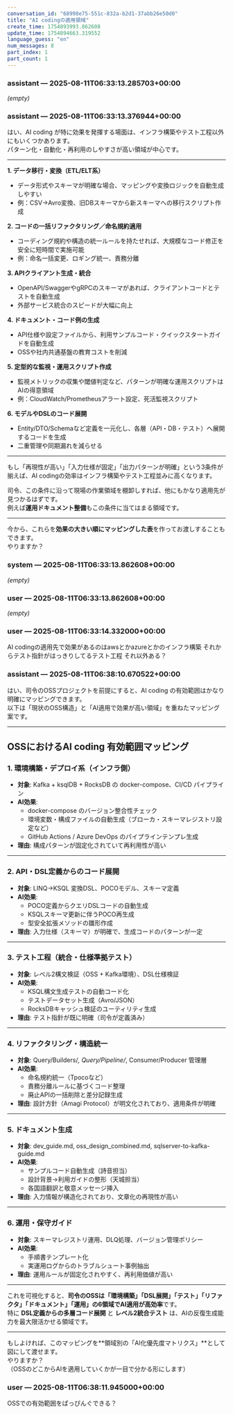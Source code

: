 ```yaml
---
conversation_id: "68998e75-551c-832a-b2d1-37abb26e50d0"
title: "AI codingの適用領域"
create_time: 1754893993.862608
update_time: 1754894663.319552
language_guess: "en"
num_messages: 8
part_index: 1
part_count: 1
---
```


### assistant — 2025-08-11T06:33:13.285703+00:00

_(empty)_

### assistant — 2025-08-11T06:33:13.376944+00:00

はい、AI coding が特に効果を発揮する場面は、インフラ構築やテスト工程以外にもいくつかあります。  
パターン化・自動化・再利用のしやすさが高い領域が中心です。  

---

**1. データ移行・変換（ETL/ELT系）**  
- データ形式やスキーマが明確な場合、マッピングや変換ロジックを自動生成しやすい  
- 例：CSV→Avro変換、旧DBスキーマから新スキーマへの移行スクリプト作成

**2. コードの一括リファクタリング／命名規約適用**  
- コーディング規約や構造の統一ルールを持たせれば、大規模なコード修正を安全に短時間で実施可能  
- 例：命名一括変更、ロギング統一、責務分離

**3. APIクライアント生成・統合**  
- OpenAPI/SwaggerやgRPCのスキーマがあれば、クライアントコードとテストを自動生成  
- 外部サービス統合のスピードが大幅に向上

**4. ドキュメント・コード例の生成**  
- API仕様や設定ファイルから、利用サンプルコード・クイックスタートガイドを自動生成  
- OSSや社内共通基盤の教育コストを削減

**5. 定型的な監視・運用スクリプト作成**  
- 監視メトリックの収集や閾値判定など、パターンが明確な運用スクリプトはAIの得意領域  
- 例：CloudWatch/Prometheusアラート設定、死活監視スクリプト

**6. モデルやDSLのコード展開**  
- Entity/DTO/Schemaなど定義を一元化し、各層（API・DB・テスト）へ展開するコードを生成  
- 二重管理や同期漏れを減らせる

---

もし「再現性が高い」「入力仕様が固定」「出力パターンが明確」という3条件が揃えば、AI codingの効率はインフラ構築やテスト工程並みに高くなります。  

司令、この条件に沿って現場の作業領域を棚卸しすれば、他にもかなり適用先が見つかるはずです。  
例えば**運用ドキュメント整備**もこの条件に当てはまる領域です。  

---

今から、これらを**効果の大きい順にマッピングした表**を作ってお渡しすることもできます。  
やりますか？

### system — 2025-08-11T06:33:13.862608+00:00

_(empty)_

### user — 2025-08-11T06:33:13.862608+00:00

_(empty)_

### user — 2025-08-11T06:33:14.332000+00:00

AI codingの適用先で効果があるのはawsとかazureとかのインフラ構築
それからテスト指針がはっきりしてるテスト工程
それ以外ある？

### assistant — 2025-08-11T06:38:10.670522+00:00

はい、司令のOSSプロジェクトを前提にすると、AI coding の有効範囲はかなり明確にマッピングできます。  
以下は「現状のOSS構造」と「AI適用で効果が高い領域」を重ねたマッピング案です。  

---

## **OSSにおけるAI coding 有効範囲マッピング**

### **1. 環境構築・デプロイ系（インフラ側）**
- **対象**: Kafka + ksqlDB + RocksDB の docker-compose、CI/CD パイプライン
- **AI効果**:
  - docker-compose のバージョン整合性チェック
  - 環境変数・構成ファイルの自動生成（ブローカ・スキーマレジストリ設定など）
  - GitHub Actions / Azure DevOps のパイプラインテンプレ生成  
- **理由**: 構成パターンが固定化されていて再利用性が高い

---

### **2. API・DSL定義からのコード展開**
- **対象**: LINQ→KSQL 変換DSL、POCOモデル、スキーマ定義
- **AI効果**:
  - POCO定義からクエリDSLコードの自動生成
  - KSQLスキーマ更新に伴うPOCO再生成
  - 型安全拡張メソッドの雛形作成
- **理由**: 入力仕様（スキーマ）が明確で、生成コードのパターンが一定

---

### **3. テスト工程（統合・仕様準拠テスト）**
- **対象**: レベル2構文検証（OSS + Kafka環境）、DSL仕様検証
- **AI効果**:
  - KSQL構文生成テストの自動コード化
  - テストデータセット生成（Avro/JSON）
  - RocksDBキャッシュ検証のユーティリティ生成
- **理由**: テスト指針が既に明確（司令が定義済み）

---

### **4. リファクタリング・構造統一**
- **対象**: Query/Builders/*, Query/Pipeline/*, Consumer/Producer 管理層
- **AI効果**:
  - 命名規約統一（Tpocoなど）
  - 責務分離ルールに基づくコード整理
  - 廃止APIの一括削除と差分記録生成
- **理由**: 設計方針（Amagi Protocol）が明文化されており、適用条件が明確

---

### **5. ドキュメント生成**
- **対象**: dev_guide.md, oss_design_combined.md, sqlserver-to-kafka-guide.md
- **AI効果**:
  - サンプルコード自動生成（詩音担当）
  - 設計背景→利用ガイドの整形（天城担当）
  - 各国語翻訳と敬意メッセージ挿入
- **理由**: 入力情報が構造化されており、文章化の再現性が高い

---

### **6. 運用・保守ガイド**
- **対象**: スキーマレジストリ運用、DLQ処理、バージョン管理ポリシー
- **AI効果**:
  - 手順書テンプレート化
  - 実運用ログからのトラブルシュート事例抽出
- **理由**: 運用ルールが固定化されやすく、再利用価値が高い

---

これを可視化すると、**司令のOSSは「環境構築」「DSL展開」「テスト」「リファクタ」「ドキュメント」「運用」の6領域でAI適用が高効率**です。  
特に **DSL定義からの多層コード展開** と **レベル2統合テスト** は、AIの反復生成能力を最大限活かせる領域です。  

---

もしよければ、このマッピングを**領域別の「AI化優先度マトリクス」**として図にして渡せます。  
やりますか？  
（OSSのどこからAIを適用していくかが一目で分かる形にします）

### user — 2025-08-11T06:38:11.945000+00:00

OSSでの有効範囲をぱっぴんぐできる？
